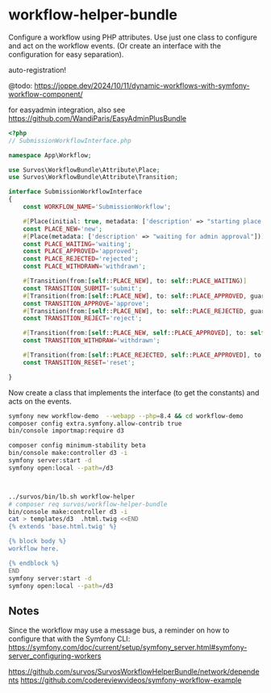 # workflow-helper-bundle

Configure a workflow using PHP attributes.  Use just one class to configure and act on the workflow events.  (Or create an interface with the configuration for easy separation).

auto-registration!

@todo: https://joppe.dev/2024/10/11/dynamic-workflows-with-symfony-workflow-component/

for easyadmin integration, also see https://github.com/WandiParis/EasyAdminPlusBundle


```php
<?php
// SubmissionWorkflowInterface.php

namespace App\Workflow;

use Survos\WorkflowBundle\Attribute\Place;
use Survos\WorkflowBundle\Attribute\Transition;

interface SubmissionWorkflowInterface
{
    const WORKFLOW_NAME='SubmissionWorkflow';

    #[Place(initial: true, metadata: ['description' => "starting place after submission"])]
    const PLACE_NEW='new';
    #[Place(metadata: ['description' => "waiting for admin approval"])]
    const PLACE_WAITING='waiting';
    const PLACE_APPROVED='approved';
    const PLACE_REJECTED='rejected';
    const PLACE_WITHDRAWN='withdrawn';

    #[Transition(from:[self::PLACE_NEW], to: self::PLACE_WAITING)]
    const TRANSITION_SUBMIT='submit';
    #[Transition(from:[self::PLACE_NEW], to: self::PLACE_APPROVED, guard: "is_granted('ROLE_ADMIN')")]
    const TRANSITION_APPROVE='approve';
    #[Transition(from:[self::PLACE_NEW], to: self::PLACE_REJECTED, guard: "is_granted('ROLE_ADMIN')")]
    const TRANSITION_REJECT='reject';

    #[Transition(from:[self::PLACE_NEW, self::PLACE_APPROVED], to: self::PLACE_WITHDRAWN, guard: "is_granted('ROLE_USER')")]
    const TRANSITION_WITHDRAW='withdrawn';

    #[Transition(from:[self::PLACE_REJECTED, self::PLACE_APPROVED], to: self::PLACE_NEW)]
    const TRANSITION_RESET='reset';

}
```

Now create a class that implements the interface (to get the constants) and acts on the events.



```bash
symfony new workflow-demo  --webapp --php=8.4 && cd workflow-demo 
composer config extra.symfony.allow-contrib true
bin/console importmap:require d3

composer config minimum-stability beta
bin/console make:controller d3 -i
symfony server:start -d
symfony open:local --path=/d3



../survos/bin/lb.sh workflow-helper
# composer req survos/workflow-helper-bundle
bin/console make:controller d3 -i
cat > templates/d3  .html.twig <<END
{% extends 'base.html.twig' %}

{% block body %}
workflow here.

{% endblock %}
END
symfony server:start -d
symfony open:local --path=/d3

```

## Notes

Since the workflow may use a message bus, a reminder on how to configure that with the Symfony CLI: https://symfony.com/doc/current/setup/symfony_server.html#symfony-server_configuring-workers

https://github.com/survos/SurvosWorkflowHelperBundle/network/dependents
https://github.com/codereviewvideos/symfony-workflow-example

